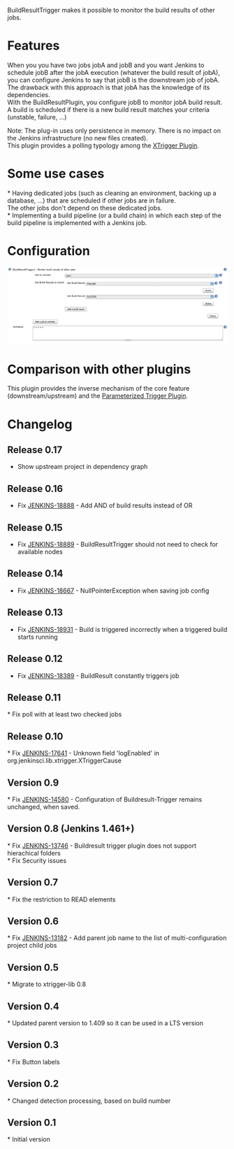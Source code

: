 
BuildResultTrigger makes it possible to monitor the build results of
other jobs.  

# Features

When you you have two jobs jobA and jobB and you want Jenkins to
schedule jobB after the jobA execution (whatever the build result of
jobA), you can configure Jenkins to say that jobB is the downstream job
of jobA. The drawback with this approach is that jobA has the knowledge
of its dependencies.  
With the BuildResultPlugin, you configure jobB to monitor jobA build
result. A build is scheduled if there is a new build result matches your
criteria (unstable, failure, ...)

Note: The plug-in uses only persistence in memory. There is no impact on
the Jenkins infrastructure (no new files created).  
This plugin provides a polling typology among the [XTrigger
Plugin](https://wiki.jenkins.io/display/JENKINS/XTrigger+Plugin).

# Some use cases

\* Having dedicated jobs (such as cleaning an environment, backing up a
database, ...) that are scheduled if other jobs are in failure.  
The other jobs don't depend on these dedicated jobs.  
\* Implementing a build pipeline (or a build chain) in which each step
of the build pipeline is implemented with a Jenkins job.

# Configuration

![](docs/images/buildResultTrigger_conf1.png)

# Comparison with other plugins

This plugin provides the inverse mechanism of the core feature
(downstream/upstream) and the [Parameterized Trigger
Plugin](https://wiki.jenkins.io/display/JENKINS/Parameterized+Trigger+Plugin).

# Changelog

## Release 0.17

-   Show upstream project in dependency graph

## Release 0.16

-   Fix
    [JENKINS-18888](https://issues.jenkins-ci.org/browse/JENKINS-18888) -
    Add AND of build results instead of OR

## Release 0.15

-   Fix
    [JENKINS-18889](https://issues.jenkins-ci.org/browse/JENKINS-18889) -
    BuildResultTrigger should not need to check for available nodes

## Release 0.14

-   Fix
    [JENKINS-18667](https://issues.jenkins-ci.org/browse/JENKINS-18667) -
    NullPointerException when saving job config

## Release 0.13

-   Fix
    [JENKINS-18931](https://issues.jenkins-ci.org/browse/JENKINS-18931) -
    Build is triggered incorrectly when a triggered build starts running

## Release 0.12

-   Fix
    [JENKINS-18389](https://issues.jenkins-ci.org/browse/JENKINS-18389) -
    BuildResult constantly triggers job

## Release 0.11

\* Fix poll with at least two checked jobs

## Release 0.10

\* Fix
[JENKINS-17641](https://issues.jenkins-ci.org/browse/JENKINS-17641) -
Unknown field 'logEnabled' in org.jenkinsci.lib.xtrigger.XTriggerCause

## Version 0.9

\* Fix
[JENKINS-14580](https://issues.jenkins-ci.org/browse/JENKINS-14580) -
Configuration of Buildresult-Trigger remains unchanged, when saved.

## Version 0.8 (Jenkins 1.461+)

\* Fix
[JENKINS-13746](https://issues.jenkins-ci.org/browse/JENKINS-13746) -
Buildresult trigger plugin does not support hierachical folders  
\* Fix Security issues

## Version 0.7

\* Fix the restriction to READ elements

## Version 0.6

\* Fix
[JENKINS-13182](https://issues.jenkins-ci.org/browse/JENKINS-13182) -
Add parent job name to the list of multi-configuration project child
jobs

## Version 0.5

\* Migrate to xtrigger-lib 0.8

## Version 0.4

\* Updated parent version to 1.409 so it can be used in a LTS version

## Version 0.3

\* Fix Button labels

## Version 0.2

\* Changed detection processing, based on build number

## Version 0.1

\* Initial version
